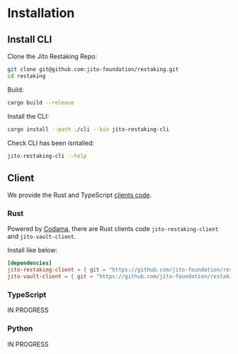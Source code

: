 # Installation

## Install CLI

Clone the Jito Restaking Repo:

```bash
git clone git@github.com:jito-foundation/restaking.git
cd restaking
```

Build:

```bash
cargo build --release
```

Install the CLI:

```bash
cargo install --path ./cli --bin jito-restaking-cli
```

Check CLI has been isntalled:

```bash
jito-restaking-cli --help
```

## Client

We provide the Rust and TypeScript [clients code].

[clients code]: https://github.com/jito-foundation/restaking/tree/master/clients

### Rust

Powered by [Codama], there are Rust clients code `jito-restaking-client` and `jito-vault-client`.

Install like below:

```toml
[dependencies]
jito-restaking-client = { git = "https://github.com/jito-foundation/restaking.git", branch = "master" }
jito-vault-client = { git = "https://github.com/jito-foundation/restaking.git", branch = "master" }
```

[Codama]: https://github.com/codama-idl/codama

### TypeScript

IN PROGRESS

### Python

IN PROGRESS

